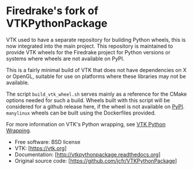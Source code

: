 # Firedrake's fork of VTKPythonPackage

VTK used to have a separate repository for building Python wheels, this is now integrated into the main project.
This repository is maintained to provide VTK wheels for the Firedrake project for Python versions or systems where wheels are not available on PyPI.

This is a fairly minimal build of VTK that does not have dependencies on X or OpenGL, suitable for use on platforms where these libraries may not be available.

The script `build_vtk_wheel.sh` serves mainly as a reference for the CMake options needed for such a build.
Wheels built with this script will be considered for a github release here, if the wheel is not available on [PyPI](https://pypi.org/project/vtk/).
`manylinux` wheels can be built using the Dockerfiles provided.

For more information on VTK's Python wrapping, see [VTK Python Wrapping](https://vtk.org/doc/nightly/html/md__builds_gitlab_kitware_sciviz_ci_Documentation_Doxygen_PythonWrappers.html).
* Free software: BSD license
* VTK: [https://vtk.org]
* Documentation: [http://vtkpythonpackage.readthedocs.org]
* Original source code: [https://github.com/jcfr/VTKPythonPackage]
